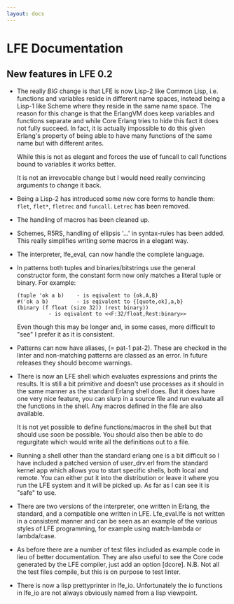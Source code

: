 ```yaml
---
layout: docs
---
```


# LFE Documentation

## New features in LFE 0.2

- The really *BIG* change is that LFE is now Lisp-2 like Common Lisp,
  i.e. functions and variables reside in different name spaces,
  instead being a Lisp-1 like Scheme where they reside in the same
  name space. The reason for this change is that the ErlangVM does
  keep variables and functions separate and while Core Erlang tries to
  hide this fact it does not fully succeed. In fact, it is actually
  impossible to do this given Erlang's property of being able to have
  many functions of the same name but with different arites.

  While this is not as elegant and forces the use of funcall to call
  functions bound to variables it works better.

  It is not an irrevocable change but I would need really convincing
  arguments to change it back.

- Being a Lisp-2 has introduced some new core forms to handle them:
  ``flet``, ``flet*``, ``fletrec`` and ``funcall``. ``Letrec``
  has been removed.

- The handling of macros has been cleaned up.

- Schemes, R5RS, handling of ellipsis '...' in syntax-rules has been
  added. This really simplifies writing some macros in a elegant way.

- The interpreter, lfe_eval, can now handle the complete language.

- In patterns both tuples and binaries/bitstrings use the general
  constructor form, the constant form now only matches a literal tuple
  or binary. For example:

      (tuple 'ok a b)    - is eqivalent to {ok,A,B}
      #('ok a b)         - is eqivalent to {[quote,ok],a,b}
      (binary (f float (size 32)) (rest binary))
                - is eqivalent to <<F:32/float,Rest:binary>>

  Even though this may be longer and, in some cases, more difficult to
  "see" I prefer it as it is consistent.

- Patterns can now have aliases, (= pat-1 pat-2). These are checked in
  the linter and non-matching patterns are classed as an error. In
  future releases they should become warnings.

- There is now an LFE shell which evaluates expressions and prints the
  results. It is still a bit primitive and doesn't use processes as it
  should in the same manner as the standard Erlang shell does. But it
  does have one very nice feature, you can slurp in a source file and
  run evaluate all the functions in the shell. Any macros defined in
  the file are also available.

  It is not yet possible to define functions/macros in the shell but
  that should use soon be possible. You should also then be able to do
  regurgitate which would write all the definitions out to a file.

- Running a shell other than the standard erlang one is a bit
  difficult so I have included a patched version of user_drv.erl from
  the standard kernel app which allows you to start specific shells,
  both local and remote. You can either put it into the distribution
  or leave it where you run the LFE system and it will be picked
  up. As far as I can see it is "safe" to use.

- There are two versions of the interpreter, one written in Erlang,
  the standard, and a compatible one written in LFE. Lfe_eval.lfe is
  not written in a consistent manner and can be seen as an example of
  the various styles of LFE programming, for example using
  match-lambda or lambda/case.

- As before there are a number of test files included as example code
  in lieu of better documentation. They are also useful to see the
  Core code generated by the LFE compiler, just add an option
  [dcore]. N.B. Not all the test files compile, but this is on purpose
  to test linter.

- There is now a lisp prettyprinter in lfe_io. Unfortunately the io
  functions in lfe_io are not always obviously named from a lisp
  viewpoint.
